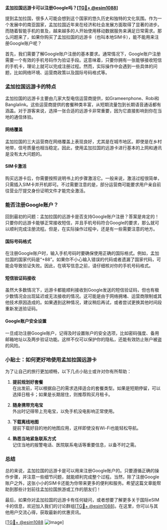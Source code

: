 **孟加拉国远游卡可以注册Google吗？[[TG💪+ @esim1088](https://t.me/s/esim1088)]**

提到孟加拉国，很多人可能会想到这个国家的悠久历史和独特的文化氛围。作为一个发展中的南亚国家，孟加拉国近年来在经济和社会发展方面取得了显著的进步。而随着智能手机的普及，越来越多的人开始使用移动数据服务来满足日常需求。那么问题来了，如果你购买了孟加拉国的远游卡（也叫本地SIM卡），能不能用来注册Google账户呢？

首先，我们需要了解Google账户注册的基本要求。通常情况下，Google账户注册需要一个有效的手机号码作为验证手段。这意味着，只要你拥有一张能够接收短信的手机卡，理论上就可以完成注册过程。然而，实际操作中会遇到一些具体的问题，比如网络环境、运营商政策以及国际号码格式等。

### **孟加拉国远游卡的特点**

孟加拉国的远游卡主要由几家大型电信运营商提供，如Grameenphone、Robi和Banglalink。这些运营商提供的套餐种类丰富，从短期流量包到长期语音通话都有涵盖。对于游客来说，选择一张合适的远游卡非常重要，因为它直接影响到你在当地的通信体验。

#### **网络覆盖**
孟加拉国的三大运营商在网络覆盖上表现良好，尤其是在城市地区。即使是在乡村地带，信号质量也相当稳定。因此，使用孟加拉国的远游卡进行基本的上网和通讯是没有太大问题的。

#### **SIM卡激活**
购买远游卡后，你需要按照说明书上的步骤激活它。一般来说，激活过程很简单，只需插入SIM卡并开机即可。不过需要注意的是，部分运营商可能要求用户亲自前往营业厅提交身份证明文件才能完全激活。

### **能否注册Google账户？**

回到最初的问题：孟加拉国的远游卡是否支持Google账户注册？答案是肯定的！只要你的远游卡能够正常接收短信，并且手机号码符合Google的要求，那么就可以顺利完成注册流程。但是，在实际操作过程中，还是有一些需要注意的地方。

#### **国际号码格式**
在注册Google账户时，输入手机号码时要确保使用正确的国际格式。例如，孟加拉国的国家代码是“+88”。如果你不小心输入错误的代码或者遗漏了国家代码，可能会导致验证失败。因此，在填写信息之前，请仔细核对你的手机号码格式。

#### **短信验证码接收**
虽然大多数情况下，远游卡都能顺利接收到Google发送的短信验证码，但也有极少数情况会出现延迟或无法接收的情况。这可能是由于网络拥堵、运营商限制或其他技术原因造成的。如果遇到这种情况，建议稍后再试，或者尝试更换其他时间段重新发送验证码。

#### **Google账户安全设置**
一旦成功注册Google账户，记得及时设置账户的安全选项，比如密码强度、备用邮箱地址以及两步验证功能。这样不仅可以保护你的隐私，还能有效防止账户被盗的风险。

### **小贴士：如何更好地使用孟加拉国远游卡**

为了让自己的旅行更加顺畅，以下几点小贴士或许对你有所帮助：

1. **提前规划好套餐**  
   在出发前，可以根据自己的需求选择适合的套餐类型。如果是短期停留，可以选择日租卡；如果是长期居住，则推荐购买月租卡。

2. **随身携带充电宝**  
   外出时记得带上充电宝，以免手机没电影响正常使用。

3. **下载离线地图**  
   提前下载好目的地的地图应用，这样即使没有Wi-Fi也能轻松导航。

4. **熟悉当地紧急联系方式**  
   记住当地的报警电话、医院联系电话等重要信息，以备不时之需。

### **总结**

总的来说，孟加拉国的远游卡是可以用来注册Google账户的。只要遵循正确的操作步骤，并注意一些细节问题，就能顺利完成整个过程。当然，除了注册Google账户之外，这张小小的SIM卡还能为你带来更多的便利和服务。希望这篇文章能帮助到那些计划前往孟加拉国旅游或工作的朋友们！

最后，如果你对孟加拉国的远游卡有任何疑问，或者想要了解更多关于国际eSIM卡的信息，欢迎加入我们的讨论群组[[TG💪+ @esim1088](https://t.me/s/esim1088)]。在这里，你可以与其他用户交流心得，获取最新的优惠资讯。

[[TG💪+ @esim1088](https://t.me/s/esim1088) ![Image](https://i.postimg.cc/4NQfJmqS/Snipaste-2025-05-13-00-14-12.png)]